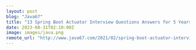 ```yaml
---
layout: post
blog: "Java67"
title: "13 Spring Boot Actuator Interview Questions Answers for 5 Years Experienced (2023)"
date: 2023-08-31T02:10:00Z
image: images/java.png
remote_url: "http://www.java67.com/2021/02/spring-boot-actuator-interview-questions-answers-java.html"
---
```

